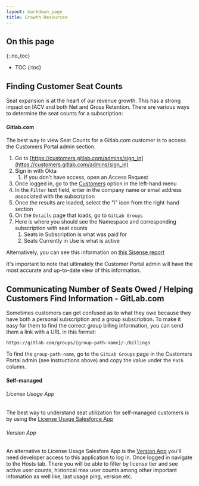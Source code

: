 ```yaml
---
layout: markdown_page
title: Growth Resources 
---
```


## On this page

{:.no_toc}

- TOC
{:toc}


## Finding Customer Seat Counts 

Seat expansion is at the heart of our revenue growth. This has a strong impact on IACV and both Net and Gross Retention. There are various ways to determine the seat counts for a subscription: 


#### Gitlab.com 

The best way to view Seat Counts for a Gitlab.com customer is to access the Customers Portal admin section.

1. Go to [https://customers.gitlab.com/admins/sign_in](https://customers.gitlab.com/admins/sign_in)
1. Sign in with Okta 
    1. If you don't have access, open an Access Request 
1. Once logged in, go to the [Customers](https://customers.gitlab.com/admin/customer) option in the left-hand menu 
1. In the `Filter` text field, enter in the company name or email address associated with the subscription 
1. Once the results are loaded, select the "i" icon from the right-hand section 
1. On the `Details` page that loads, go to `GitLab Groups` 
1. Here is where you should see the Namespace and corresponding subscription with seat counts 
    1. Seats in Subscription is what was paid for 
    1. Seats Currently in Use is what is active 

Alternatively, you can see this information on [this Sisense report](https://app.periscopedata.com/app/gitlab/505939/Renewals-Dashboard?widget=8483799&udv=919439) 

It's important to note that ultimately the Customer Portal admin will have the most accurate and up-to-date view of this information. 

## Communicating Number of Seats Owed / Helping Customers Find Information - GitLab.com 
Sometimes customers can get confused as to what they owe because they have both a personal subscription and a group subscription. To make it easy for them to find the correct group billing information, you can send them a link with a URL in this format: 

`https://gitlab.com/groups/[group-path-name]/-/billings`

To find the `group-path-name`, go to the `GitLab Groups` page in the Customers Portal admin (see instructions above) and copy the value under the `Path` column. 


#### Self-managed 

###### License Usage App
The best way to understand seat utilization for self-managed customers is by using the [License Usage Salesforce App](https://about.gitlab.com/handbook/sales/field-operations/sales-systems/license-usage-app/) 

###### Version App
An alternative to License Usage Salesfore App is the [Version App](version.gitlab.com) you'll need developer access to this application to log in. Once logged in navigate to the Hosts tab. There you will be able to filter by license tier and see active user counts, historical max user counts among other important infomation as well like, last usage ping, version etc. 

